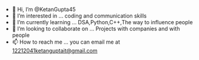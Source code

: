 - 👋 Hi, I’m @KetanGupta45
- 👀 I’m interested in ... coding and communication skills
- 🌱 I’m currently learning ... DSA,Python,C++,The way to influence people
- 💞️ I’m looking to collaborate on ... Projects with companies and with people
- 📫 How to reach me ... you can email me at 12212041ketanguptait@gmail.com

<!---
KetanGupta45/KetanGupta45 is a ✨ special ✨ repository because its `README.md` (this file) appears on your GitHub profile.
You can click the Preview link to take a look at your changes.
--->
